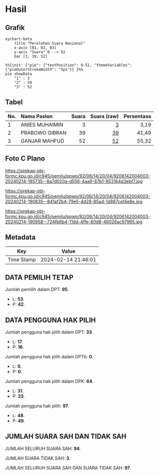 # Hasil

## Grafik

```mermaid
xychart-beta
    title "Perolehan Suara Nasional"
    x-axis [01, 02, 03]
    y-axis "Suara" 0 --> 52
    bar [3, 39, 52]
```

```mermaid
%%{init: {"pie": {"textPosition": 0.5}, "themeVariables": {"pieOuterStrokeWidth": "5px"}} }%%
pie showData
    "1" : 3
    "2" : 39
    "3" : 52
```

## Tabel

| No. | Nama Paslon    | Suara | Suara (raw) | Persentase |
|:--- |:-------------- | -----:| -----------:| ----------:|
| 1   | ANIES MUHAIMIN | 3     | [3][p-1]    | 3,19       |
| 2   | PRABOWO GIBRAN | 39    | [39][p-2]   | 41,49      |
| 3   | GANJAR MAHFUD  | 52    | [52][p-3]   | 55,32      |


[p-1]: https://github.com/gigit-pemilu/pemilu-2024/blob/main/pilpres/hitung-suara/sub/92-papua-barat/sub/06-teluk-bintuni/sub/14-sumuri/sub/2004-forada/sub/003-tps/sub/paslon-1.txt
[p-2]: https://github.com/gigit-pemilu/pemilu-2024/blob/main/pilpres/hitung-suara/sub/92-papua-barat/sub/06-teluk-bintuni/sub/14-sumuri/sub/2004-forada/sub/003-tps/sub/paslon-2.txt
[p-3]: https://github.com/gigit-pemilu/pemilu-2024/blob/main/pilpres/hitung-suara/sub/92-papua-barat/sub/06-teluk-bintuni/sub/14-sumuri/sub/2004-forada/sub/003-tps/sub/paslon-3.txt

## Foto C Plano

https://sirekap-obj-formc.kpu.go.id/c945/pemilu/ppwp/92/06/14/20/04/9206142004003-20240214-185735--8a7d020a-d556-4aa9-87b1-953164d3ebf7.jpg

https://sirekap-obj-formc.kpu.go.id/c945/pemilu/ppwp/92/06/14/20/04/9206142004003-20240214-190835--841af2b4-79e5-4d28-85ad-1d887cef4e8e.jpg

https://sirekap-obj-formc.kpu.go.id/c945/pemilu/ppwp/92/06/14/20/04/9206142004003-20240214-190958--724fb6b4-11dd-4ffe-80d8-46026ac97965.jpg


## Metadata

| Key        | Value               |
| ---------- | ------------------- |
| Time Stamp | 2024-02-14 21:46:01 |


## DATA PEMILIH TETAP

Jumlah pemilih dalam DPT: **95**.
 * L: **53**.
 * P: **42**.

## DATA PENGGUNA HAK PILIH

Jumlah pengguna hak pilih dalam DPT: **33**.
 * L: **17**.
 * P: **16**.

Jumlah pengguna hak pilih dalam DPTb: **0**.
 * L: **0**.
 * P: **0**.

Jumlah pengguna hak pilih dalam DPK: **64**.
 * L: **31**.
 * P: **33**.

Jumlah pengguna hak pilih: **97**.
 * L: **48**.
 * P: **49**.

## JUMLAH SUARA SAH DAN TIDAK SAH

JUMLAH SELURUH SUARA SAH: **94**.

JUMLAH SUARA TIDAK SAH: **3**.

JUMLAH SELURUH SUARA SAH DAN SUARA TIDAK SAH: **97**.


